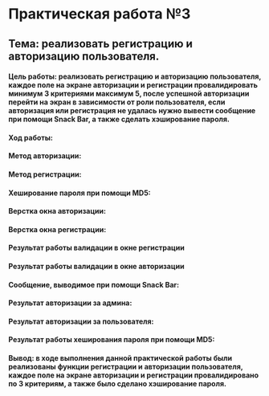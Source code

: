 # Практическая работа №3
## Тема: реализовать регистрацию и авторизацию пользователя.
#### Цель работы: реализовать регистрацию и авторизацию пользователя, каждое поле на экране авторизации и регистрации провалидировать минимум 3 критериями максимум 5, после успешной авторизации перейти на экран в зависимости от роли пользователя, если авторизация или регистрация не удалась нужно вывести сообщение при помощи Snack Bar, а также сделать хэширование пароля.
#### Ход работы:
#### Метод авторизации:

#### Метод регистрации:

#### Хеширование пароля при помощи MD5:

#### Верстка окна авторизации:

#### Верстка окна регистрации:

#### Результат работы валидации в окне регистрации

#### Результат работы валидации в окне авторизации

#### Сообщение, выводимое при помощи Snack Bar:

#### Результат авторизации за админа:

#### Результат авторизации за пользователя:

#### Результат работы хеширования пароля при помощи MD5: 

#### Вывод: в ходе выполнения данной практической работы были реализованы функции регистрации и авторизации пользователя, каждое поле на экране авторизации и регистрации провалидировано по 3 критериям, а также было сделано хэширование пароля.